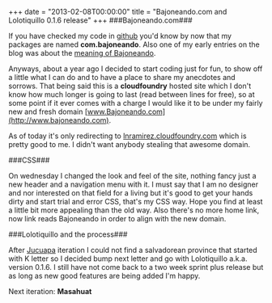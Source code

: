 +++
date = "2013-02-08T00:00:00"
title = "Bajoneando.com and Lolotiquillo 0.1.6 release"
+++
###Bajoneando.com###

If you have checked my code in [github](https://github.com/lnramirez) you'd know by now that my packages are named **com.bajoneando**. Also one of my early entries on the blog was about the [meaning of Bajoneando](http://lnramirez.cloudfoundry.com/blog/4f7f4cf4269873031146eecd/Bajoneando+meaning). 

Anyways, about a year ago I decided to start coding just for fun, to show off a little what I can do and to have a place to share my anecdotes and sorrows. That being said this is a **cloudfoundry** hosted site which I don't know how much longer is going to last (read between lines for free), so at some point if it ever comes with a charge I would like it to be under my fairly new and fresh domain [www.Bajoneando.com](http://www.bajoneando.com).

As of today it's only redirecting to [lnramirez.cloudfoundry.com](http://lnramirez.cloudfoundry.com) which is pretty good to me. I didn't want anybody stealing that awesome domain.

###CSS###

On wednesday I changed the look and feel of the site, nothing fancy just a new header and a navigation menu with it. I must say that I am no designer and nor interested on that field for a living but it's good to get your hands dirty and start trial and error CSS, that's my CSS way. Hope you find at least a little bit more appealing than the old way. Also there's no more home link, now link reads Bajoneando in order to align with the new domain. 

###Lolotiquillo and the process###

After [Jucuapa](http://lnramirez.cloudfoundry.com/blog/50188e462d95d47dae8311ef/From+Intipuca+to+Jucuapa) iteration I could not find a salvadorean province that started with K letter so I decided bump next letter and go with Lolotiquillo a.k.a. version 0.1.6. I still have not come back to a two week sprint plus release but as long as new good features are being added I'm happy. 

Next iteration: **Masahuat**